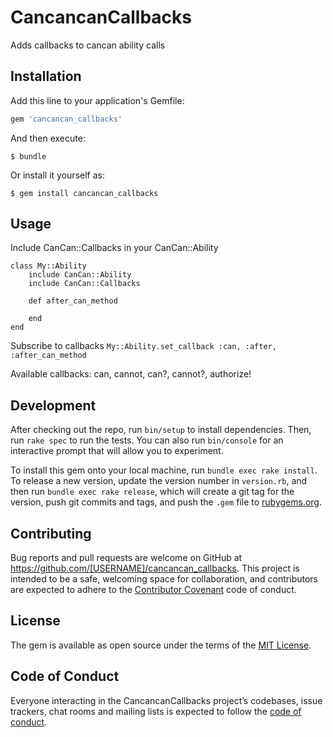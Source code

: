 # CancancanCallbacks

Adds callbacks to cancan ability calls

## Installation

Add this line to your application's Gemfile:

```ruby
gem 'cancancan_callbacks'
```

And then execute:

    $ bundle

Or install it yourself as:

    $ gem install cancancan_callbacks

## Usage

Include CanCan::Callbacks in your CanCan::Ability
```
class My::Ability
    include CanCan::Ability
    include CanCan::Callbacks

    def after_can_method

    end
end
```

Subscribe to callbacks
`My::Ability.set_callback :can, :after, :after_can_method`

Available callbacks: can, cannot, can?, cannot?, authorize!

## Development

After checking out the repo, run `bin/setup` to install dependencies. Then, run `rake spec` to run the tests. You can also run `bin/console` for an interactive prompt that will allow you to experiment.

To install this gem onto your local machine, run `bundle exec rake install`. To release a new version, update the version number in `version.rb`, and then run `bundle exec rake release`, which will create a git tag for the version, push git commits and tags, and push the `.gem` file to [rubygems.org](https://rubygems.org).

## Contributing

Bug reports and pull requests are welcome on GitHub at https://github.com/[USERNAME]/cancancan_callbacks. This project is intended to be a safe, welcoming space for collaboration, and contributors are expected to adhere to the [Contributor Covenant](http://contributor-covenant.org) code of conduct.

## License

The gem is available as open source under the terms of the [MIT License](https://opensource.org/licenses/MIT).

## Code of Conduct

Everyone interacting in the CancancanCallbacks project’s codebases, issue trackers, chat rooms and mailing lists is expected to follow the [code of conduct](https://github.com/[USERNAME]/cancancan_callbacks/blob/master/CODE_OF_CONDUCT.md).
